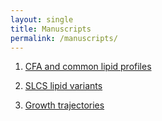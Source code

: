 ```yaml
---
layout: single
title: Manuscripts
permalink: /manuscripts/
---
```


1. [CFA and common lipid profiles](/manuscripts/cfa-lipids/)

2. [SLCS lipid variants](/manuscripts/slcs-lipids/)

3. [Growth trajectories](/manuscripts/growth-traj/)

